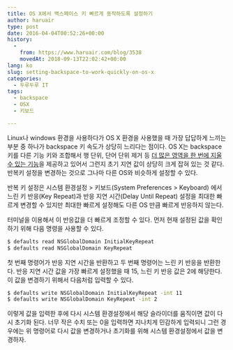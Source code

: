 ```yaml
---
title: OS X에서 백스페이스 키 빠르게 동작하도록 설정하기
author: haruair
type: post
date: 2016-04-04T00:52:26+00:00
history:
  - 
    from: https://www.haruair.com/blog/3538
    movedAt: 2018-09-13T22:02:42+00:00
lang: ko
slug: setting-backspace-to-work-quickly-on-os-x
categories:
  - 두루두루 IT
tags:
  - backspace
  - OSX
  - 키보드

---
```

Linux나 windows 환경을 사용하다가 OS X 환경을 사용했을 때 가장 답답하게 느끼는 부분 중 하나가 backspace 키 속도가 상당히 느리다는 점이다. OS X는 backspace 키를 다른 기능 키와 조합해서 행 단위, 단어 단위 제거 등 [더 많은 영역을 한 번에 지울 수 있는 기능][1]을 제공하고 있어서 그런지 초기 지연 값이 상당히 크게 잡혀 있는 것 같다. 반복키 설정을 변경하는 것으로 그나마 다른 OS와 비슷하게 설정할 수 있다.

반복 키 설정은 시스템 환경설정 > 키보드(System Preferences > Keyboard) 에서 느린 키 반응(Key Repeat)과 반응 지연 시간(Delay Until Repeat) 설정을 최대한 빠르게 변경할 수 있지만 최대한 빠르게 설정해도 다른 OS 만큼 빠르게 반응하지 않는다.

터미널을 이용해서 이 반응값을 더 빠르게 조정할 수 있다. 먼저 현재 설정된 값을 확인하기 위해 다음 명령을 사용할 수 있다.

```bash
$ defaults read NSGlobalDomain InitialKeyRepeat
$ defaults read NSGlobalDomain KeyRepeat
```

첫 번째 명령어가 반응 지연 시간을 반환하고 두 번째 명령어는 느린 키 반응을 반환한다. 반응 지연 시간 값을 가장 빠르게 설정했을 때 15, 느린 키 반응 값은 2에 해당한다. 이 값을 변경하기 위해서 다음처럼 입력할 수 있다.

```bash
$ defaults write NSGlobalDomain InitialKeyRepeat -int 11
$ defaults write NSGlobalDomain KeyRepeat -int 2
```

이렇게 값을 입력한 후에 다시 시스템 환경설정에서 해당 슬라이더를 움직이면 값이 다시 초기화 된다. 너무 작은 수치 또는 0을 입력하면 지나치게 민감하게 입력되니 그런 경우에는 위 명령어로 다시 값을 변경하거나 초기화를 위해 시스템 환경설정에서 값을 변경하자.

 [1]: http://macnews.tistory.com/1179